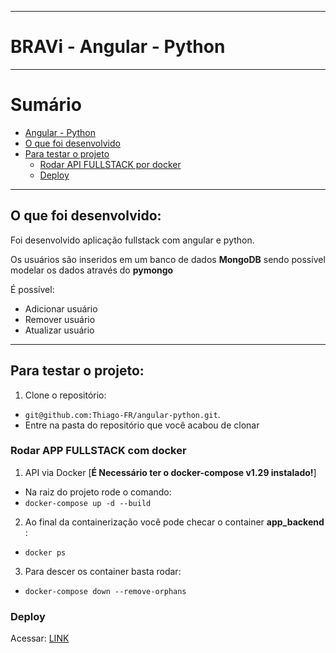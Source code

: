 
---

# BRAVi - Angular - Python <a name="boas-vindas-ao-repositório"></a>

---

# Sumário

- [Angular - Python](#boas-vindas-ao-repositório)
- [O que foi desenvolvido](#o-que-foi-desenvolvido)
- [Para testar o projeto](#testar-o-projeto)
  - [Rodar API FULLSTACK por docker](#via-docker-fullstack)
  - [Deploy](#deploy)

---

## O que foi desenvolvido: <a name="o-que-foi-desenvolvido"></a>

  Foi desenvolvido aplicação fullstack com angular e python.

  Os usuários são inseridos em um banco de dados **MongoDB** sendo possível modelar os dados através do **pymongo**

  É possível:
   - Adicionar usuário
   - Remover usuário
   - Atualizar usuário

---

## Para testar o projeto: <a name="testar-o-projeto"></a>

1. Clone o repositório:
  * `git@github.com:Thiago-FR/angular-python.git`.
  * Entre na pasta do repositório que você acabou de clonar


### Rodar APP FULLSTACK com docker <a name="via-docker-fullstack"></a>

1. API via Docker [**É Necessário ter o docker-compose v1.29 instalado!**]
  * Na raiz do projeto rode o comando:
  * `docker-compose up -d --build`

2. Ao final da containerização você pode checar o container **app_backend** :
  * `docker ps`

3. Para descer os container basta rodar:
  * `docker-compose down --remove-orphans`

### Deploy <a name="deploy"></a>
Acessar: [LINK](https://angular-python.vercel.app/)